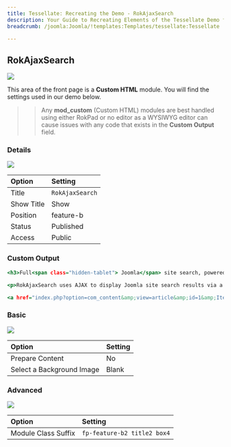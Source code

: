 ```yaml
---
title: Tessellate: Recreating the Demo - RokAjaxSearch
description: Your Guide to Recreating Elements of the Tessellate Demo for Joomla
breadcrumb: /joomla:Joomla/!templates:Templates/tessellate:Tessellate

---
```


RokAjaxSearch
-----

![][demo]

This area of the front page is a **Custom HTML** module. You will find the settings used in our demo below.

>> Any **mod_custom** (Custom HTML) modules are best handled using either RokPad or no editor as a WYSIWYG editor can cause issues with any code that exists in the **Custom Output** field.

### Details

![][demo2]

| Option      | Setting         |
| :---------- | :----------     |
| Title       | `RokAjaxSearch` |
| Show Title  | Show            |
| Position    | feature-b       |
| Status      | Published       |
| Access      | Public          |

### Custom Output

~~~ .html
<h3>Full<span class="hidden-tablet"> Joomla</span> site search, powered by AJAX</h3>

<p>RokAjaxSearch uses AJAX to display Joomla site search results via a popup modal as you type, without the need for refreshing the page or being directed to a separate search page.</p>

<a href="index.php?option=com_content&amp;view=article&amp;id=1&amp;Itemid=111" class="readon5">Read More</a>
~~~

### Basic

![][demo3]

| Option                    | Setting     |
| :----------               | :---------- |
| Prepare Content           | No          |
| Select a Background Image | Blank       |

### Advanced

![][demo4]

| Option              | Setting                     |
| :----------         | :----------                 |
| Module Class Suffix | `fp-feature-b2 title2 box4` |

[demo]: assets/demo_10.jpeg
[demo2]: assets/demo_10a.jpeg
[demo3]: assets/demo_10b.jpeg
[demo4]: assets/demo_10c.jpeg
